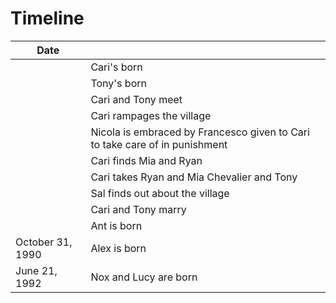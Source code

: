 # Timeline

| Date | |
|------|-|
| | Cari's born |
| | Tony's born |
| | Cari and Tony meet|
| | Cari rampages the village |
| | Nicola is embraced by Francesco given to Cari to take care of in punishment |
| | Cari finds Mia and Ryan |
| | Cari takes Ryan and Mia Chevalier and Tony |
| | Sal finds out about the village |
| | Cari and Tony marry |
| | Ant is born | 
| October 31, 1990 | Alex is born |
| June 21, 1992 | Nox and Lucy are born |
